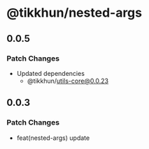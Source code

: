# @tikkhun/nested-args

## 0.0.5

### Patch Changes

- Updated dependencies
  - @tikkhun/utils-core@0.0.23

## 0.0.3

### Patch Changes

- feat(nested-args) update
